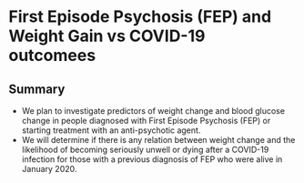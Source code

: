 # First Episode Psychosis (FEP) and Weight Gain vs COVID-19 outcomees

## Summary

- We plan to investigate predictors of weight change and blood glucose change in people diagnosed with First Episode Psychosis (FEP) or starting treatment with an anti-psychotic agent.
- We will determine if there is any relation between weight change and the likelihood of becoming seriously unwell or dying after a COVID-19 infection for those with a previous diagnosis of FEP who were alive in January 2020.
